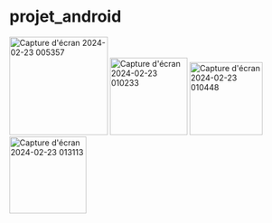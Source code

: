 ﻿# projet_android
<img width="174" alt="Capture d'écran 2024-02-23 005357" src="https://github.com/DjamilaMOUSSA87/projet_android/assets/160499354/efb04a4c-dca5-4923-bb83-2b46dd47a569">
<img width="137" alt="Capture d'écran 2024-02-23 010233" src="https://github.com/DjamilaMOUSSA87/projet_android/assets/160499354/7600ded7-b896-4643-b0b6-00974c8260fd">
<img width="129" alt="Capture d'écran 2024-02-23 010448" src="https://github.com/DjamilaMOUSSA87/projet_android/assets/160499354/bffb8773-7a1a-4358-be06-d6ca9bb315f4">
<img width="136" alt="Capture d'écran 2024-02-23 013113" src="https://github.com/DjamilaMOUSSA87/projet_android/assets/160499354/da0b0fb3-2e11-4ea2-b7e5-cfd5415fdd84">
